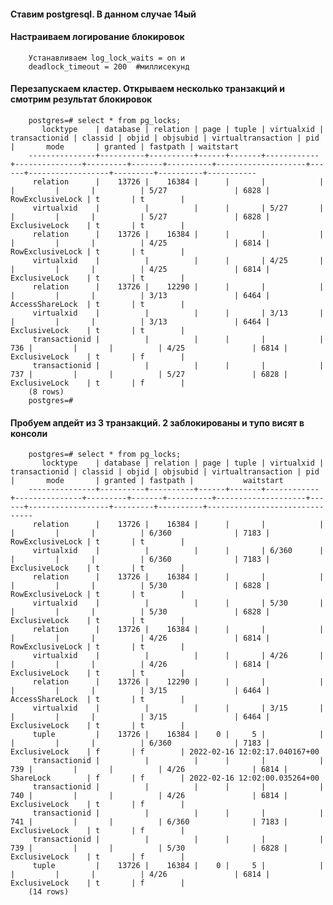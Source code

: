 #### Ставим postgresql. В данном случае 14ый
#### Настраиваем логирование блокировок
        Устанавливаем log_lock_waits = on и
        deadlock_timeout = 200  #миллисекунд
#### Перезапускаем кластер. Открываем несколько транзакций и смотрим результат блокировок
        postgres=# select * from pg_locks;
           locktype    | database | relation | page | tuple | virtualxid | transactionid | classid | objid | objsubid | virtualtransaction | pid  |       mode       | granted | fastpath | waitstart 
        ---------------+----------+----------+------+-------+------------+---------------+---------+-------+----------+--------------------+------+------------------+---------+----------+-----------
         relation      |    13726 |    16384 |      |       |            |               |         |       |          | 5/27               | 6828 | RowExclusiveLock | t       | t        | 
         virtualxid    |          |          |      |       | 5/27       |               |         |       |          | 5/27               | 6828 | ExclusiveLock    | t       | t        | 
         relation      |    13726 |    16384 |      |       |            |               |         |       |          | 4/25               | 6814 | RowExclusiveLock | t       | t        | 
         virtualxid    |          |          |      |       | 4/25       |               |         |       |          | 4/25               | 6814 | ExclusiveLock    | t       | t        | 
         relation      |    13726 |    12290 |      |       |            |               |         |       |          | 3/13               | 6464 | AccessShareLock  | t       | t        | 
         virtualxid    |          |          |      |       | 3/13       |               |         |       |          | 3/13               | 6464 | ExclusiveLock    | t       | t        | 
         transactionid |          |          |      |       |            |           736 |         |       |          | 4/25               | 6814 | ExclusiveLock    | t       | f        | 
         transactionid |          |          |      |       |            |           737 |         |       |          | 5/27               | 6828 | ExclusiveLock    | t       | f        | 
        (8 rows)
        postgres=# 
#### Пробуем апдейт из 3 транзакций. 2 заблокированы и тупо висят в консоли
        postgres=# select * from pg_locks;
           locktype    | database | relation | page | tuple | virtualxid | transactionid | classid | objid | objsubid | virtualtransaction | pid  |       mode       | granted | fastpath |           waitstart           
        ---------------+----------+----------+------+-------+------------+---------------+---------+-------+----------+--------------------+------+------------------+---------+----------+-------------------------------
         relation      |    13726 |    16384 |      |       |            |               |         |       |          | 6/360              | 7183 | RowExclusiveLock | t       | t        | 
         virtualxid    |          |          |      |       | 6/360      |               |         |       |          | 6/360              | 7183 | ExclusiveLock    | t       | t        | 
         relation      |    13726 |    16384 |      |       |            |               |         |       |          | 5/30               | 6828 | RowExclusiveLock | t       | t        | 
         virtualxid    |          |          |      |       | 5/30       |               |         |       |          | 5/30               | 6828 | ExclusiveLock    | t       | t        | 
         relation      |    13726 |    16384 |      |       |            |               |         |       |          | 4/26               | 6814 | RowExclusiveLock | t       | t        | 
         virtualxid    |          |          |      |       | 4/26       |               |         |       |          | 4/26               | 6814 | ExclusiveLock    | t       | t        | 
         relation      |    13726 |    12290 |      |       |            |               |         |       |          | 3/15               | 6464 | AccessShareLock  | t       | t        | 
         virtualxid    |          |          |      |       | 3/15       |               |         |       |          | 3/15               | 6464 | ExclusiveLock    | t       | t        | 
         tuple         |    13726 |    16384 |    0 |     5 |            |               |         |       |          | 6/360              | 7183 | ExclusiveLock    | f       | f        | 2022-02-16 12:02:17.040167+00
         transactionid |          |          |      |       |            |           739 |         |       |          | 4/26               | 6814 | ShareLock        | f       | f        | 2022-02-16 12:02:00.035264+00
         transactionid |          |          |      |       |            |           740 |         |       |          | 4/26               | 6814 | ExclusiveLock    | t       | f        | 
         transactionid |          |          |      |       |            |           741 |         |       |          | 6/360              | 7183 | ExclusiveLock    | t       | f        | 
         transactionid |          |          |      |       |            |           739 |         |       |          | 5/30               | 6828 | ExclusiveLock    | t       | f        | 
         tuple         |    13726 |    16384 |    0 |     5 |            |               |         |       |          | 4/26               | 6814 | ExclusiveLock    | t       | f        | 
        (14 rows)
